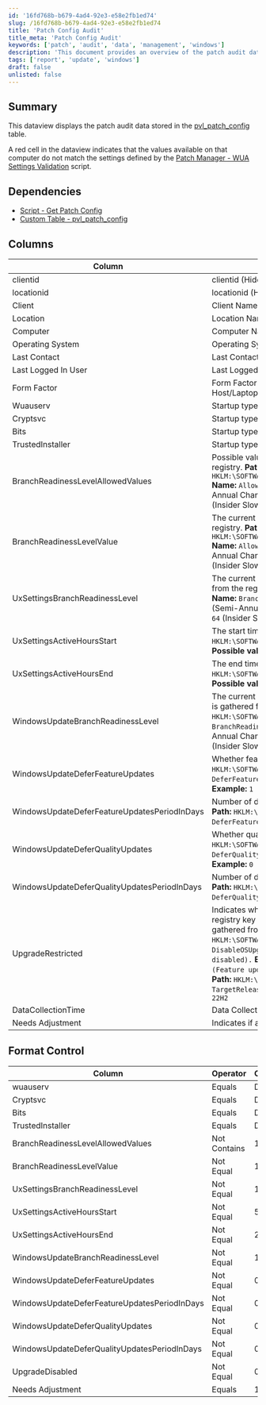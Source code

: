 ```yaml
---
id: '16fd768b-b679-4ad4-92e3-e58e2fb1ed74'
slug: /16fd768b-b679-4ad4-92e3-e58e2fb1ed74
title: 'Patch Config Audit'
title_meta: 'Patch Config Audit'
keywords: ['patch', 'audit', 'data', 'management', 'windows']
description: 'This document provides an overview of the patch audit data stored in the pvl_patch_config table, including details on discrepancies between the values on computers and the defined settings in the Patch Manager - WUA Settings Validation script. It covers dependencies, column explanations, and format control for monitoring patch compliance.'
tags: ['report', 'update', 'windows']
draft: false
unlisted: false
---
```


## Summary

This dataview displays the patch audit data stored in the [pvl_patch_config](/docs/c9891eb9-3731-4b0d-9882-dcb4a73229eb) table.

A red cell in the dataview indicates that the values available on that computer do not match the settings defined by the [Patch Manager - WUA Settings Validation](/docs/1f78325c-968a-4a73-ba85-2a18c061063e) script.

## Dependencies

- [Script - Get Patch Config](/docs/c1b906ec-7aea-41f3-8241-358d3d644900)
- [Custom Table - pvl_patch_config](/docs/c9891eb9-3731-4b0d-9882-dcb4a73229eb)

## Columns

| Column                             | Explanation                                                                                   |
|------------------------------------|-----------------------------------------------------------------------------------------------|
| clientid                           | clientid (Hidden)                                                                            |
| locationid                         | locationid (Hidden)                                                                          |
| Client                             | Client Name                                                                                  |
| Location                           | Location Name                                                                                |
| Computer                           | Computer Name                                                                                |
| Operating System                   | Operating System                                                                              |
| Last Contact                       | Last Contact with RMM                                                                        |
| Last Logged In User                | Last Logged In User on the Computer                                                           |
| Form Factor                        | Form Factor (Virtual Server/Physical Server/HyperV Host/Laptop/Desktop/Virtual Workstation) |
| Wuauserv                           | Startup type of the `Wuauserv` service.                                                     |
| Cryptsvc                           | Startup type of the `Cryptsvc` service.                                                     |
| Bits                               | Startup type of the `Bits` service.                                                         |
| TrustedInstaller                   | Startup type of the `TrustedInstaller` service.                                             |
| BranchReadinessLevelAllowedValues  | Possible values for the branch readiness level. Data is gathered from the registry.  **Path:** `HKLM:\SOFTWARE\Microsoft\PolicyManager\default\Update\BranchReadinessLevel`  **Name:** `AllowedValues`  **Possible values:**  - `16` (Semi-Annual Channel)  - `8` (Semi-Annual Channel (Targeted))  - `32` (Release Preview)  - `48` (Insider Fast)  - `64` (Insider Slow)  **Example:** `16, 8, 32, 48, 64` |
| BranchReadinessLevelValue         | The current value of the branch readiness level. Data is gathered from the registry.  **Path:** `HKLM:\SOFTWARE\Microsoft\PolicyManager\default\Update\BranchReadinessLevel`  **Name:** `AllowedValues`  **Possible values:**  - `16` (Semi-Annual Channel)  - `8` (Semi-Annual Channel (Targeted))  - `32` (Release Preview)  - `48` (Insider Fast)  - `64` (Insider Slow)  **Example:** `16` |
| UxSettingsBranchReadinessLevel    | The current branch readiness level as stored in UX Settings. Data is gathered from the registry.  **Path:** `HKLM:\SOFTWARE\Microsoft\WindowsUpdate\UX\Settings`  **Name:** `BranchReadinessLevel`  **Possible values:**  - `16` (Semi-Annual Channel)  - `8` (Semi-Annual Channel (Targeted))  - `32` (Release Preview)  - `48` (Insider Fast)  - `64` (Insider Slow)  **Example:** `16` |
| UxSettingsActiveHoursStart        | The start time for active hours. Data is gathered from the registry.  **Path:** `HKLM:\SOFTWARE\Microsoft\WindowsUpdate\UX\Settings`  **Name:** `ActiveHoursStart`  **Possible values:** `0-23`  **Example:** `6` |
| UxSettingsActiveHoursEnd          | The end time for active hours. Data is gathered from the registry.  **Path:** `HKLM:\SOFTWARE\Microsoft\WindowsUpdate\UX\Settings`  **Name:** `ActiveHoursEnd`  **Possible values:** `0-23`  **Example:** `18` |
| WindowsUpdateBranchReadinessLevel  | The current branch readiness level as stored in Windows Update Settings. Data is gathered from the registry.  **Path:** `HKLM:\SOFTWARE\Policies\Microsoft\Windows\WindowsUpdate`  **Name:** `BranchReadinessLevel`  **Possible values:**  - `16` (Semi-Annual Channel)  - `8` (Semi-Annual Channel (Targeted))  - `32` (Release Preview)  - `48` (Insider Fast)  - `64` (Insider Slow)  **Example:** `16` |
| WindowsUpdateDeferFeatureUpdates   | Whether feature updates are deferred. Data is gathered from the registry.  **Path:** `HKLM:\SOFTWARE\Policies\Microsoft\Windows\WindowsUpdate`  **Name:** `DeferFeatureUpdates`  **Possible values:** `0 (not deferred), 1 (deferred).`  **Example:** `1` |
| WindowsUpdateDeferFeatureUpdatesPeriodInDays | Number of days to defer feature updates. Data is gathered from the registry.  **Path:** `HKLM:\SOFTWARE\Policies\Microsoft\Windows\WindowsUpdate`  **Name:** `DeferFeatureUpdatesPeriodInDays`  **Possible values:** `0-365(days).`  **Example:** `60` |
| WindowsUpdateDeferQualityUpdates   | Whether quality updates are deferred. Data is gathered from the registry.  **Path:** `HKLM:\SOFTWARE\Policies\Microsoft\Windows\WindowsUpdate`  **Name:** `DeferQualityUpdates`  **Possible values:** `0 (not deferred), 1 (deferred).`  **Example:** `0` |
| WindowsUpdateDeferQualityUpdatesPeriodInDays | Number of days to defer quality updates. Data is gathered from the registry.  **Path:** `HKLM:\SOFTWARE\Policies\Microsoft\Windows\WindowsUpdate`  **Name:** `DeferQualityUpdatesPeriodInDays`  **Possible values:** `0-365(days).`  **Example:** `0` |
| UpgradeRestricted                  | Indicates whether Windows upgrades or feature updates are restricted from the registry key for Windows 10 and 11.   `0` --> Not restricted  `1` --> Restricted  Data is gathered from the registry.  **Path:** `HKLM:\SOFTWARE\Policies\Microsoft\Windows\WindowsUpdate`  **Name:** `DisableOSUpgrade`  **Possible values:** `0 (upgrade not disabled), 1 (upgrade disabled).`  **Example:** `0`  **Name:** `TargetReleaseVersion`  **Possible values:** `0 (Feature update not restricted), 1 (Feature update disabled).`  **Example:** `1`  **Path:** `HKLM:\SOFTWARE\Microsoft\Windows\WindowsUpdate`  **Name:** `TargetReleaseVersionInfo`  **Possible values:** `22H2, 23H2, 24H2, etc.`  **Example:** `22H2` |
| DataCollectionTime                 | Data Collection Time                                                                          |
| Needs Adjustment                   | Indicates if any column mentioned in the Format Control section is colored red.              |

## Format Control

| Column                             | Operator | Comparator | Color |
|------------------------------------|----------|------------|-------|
| wuauserv                           | Equals   | Disabled   | Red   |
| Cryptsvc                           | Equals   | Disabled   | Red   |
| Bits                               | Equals   | Disabled   | Red   |
| TrustedInstaller                   | Equals   | Disabled   | Red   |
| BranchReadinessLevelAllowedValues  | Not Contains | 16      | Red   |
| BranchReadinessLevelValue         | Not Equal | 16        | Red   |
| UxSettingsBranchReadinessLevel    | Not Equal | 16        | Red   |
| UxSettingsActiveHoursStart        | Not Equal | 5         | Red   |
| UxSettingsActiveHoursEnd          | Not Equal | 23        | Red   |
| WindowsUpdateBranchReadinessLevel  | Not Equal | 16        | Red   |
| WindowsUpdateDeferFeatureUpdates   | Not Equal | 0         | Red   |
| WindowsUpdateDeferFeatureUpdatesPeriodInDays | Not Equal | 0 | Red   |
| WindowsUpdateDeferQualityUpdates   | Not Equal | 0         | Red   |
| WindowsUpdateDeferQualityUpdatesPeriodInDays | Not Equal | 0 | Red   |
| UpgradeDisabled                    | Not Equal | 0         | Red   |
| Needs Adjustment                   | Equals   | 1         | Red   |